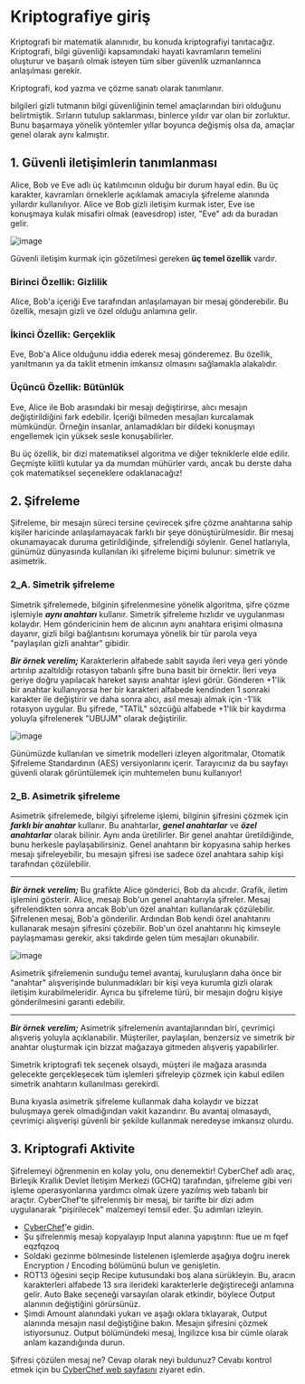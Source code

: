 # Kriptografiye giriş

Kriptografi bir matematik alanınıdır, bu konuda kriptografiyi tanıtacağız. Kriptografi, bilgi güvenliği kapsamındaki hayati kavramların temelini oluşturur ve başarılı olmak isteyen tüm siber güvenlik uzmanlarınca anlaşılması gerekir.

Kriptografi, kod yazma ve çözme sanatı olarak tanımlanır.

bilgileri gizli tutmanın bilgi güvenliğinin temel amaçlarından biri olduğunu belirtmiştik. Sırların tutulup saklanması, binlerce yıldır var olan bir zorluktur. Bunu başarmaya yönelik yöntemler yıllar boyunca değişmiş olsa da, amaçlar genel olarak aynı kalmıştır.

## 1. Güvenli iletişimlerin tanımlanması

Alice, Bob ve Eve adlı üç katılımcının olduğu bir durum hayal edin. Bu üç karakter, kavramları örneklerle açıklamak amacıyla şifreleme alanında yıllardır kullanılıyor. Alice ve Bob gizli iletişim kurmak ister, Eve ise konuşmaya kulak misafiri olmak (eavesdrop) ister, "Eve" adı da buradan gelir.


![image](https://github.com/user-attachments/assets/fe5d7802-6b37-4c9f-a4d5-7060742faccd)

Güvenli iletişim kurmak için gözetilmesi gereken **üç temel özellik** vardır.

### Birinci Özellik: Gizlilik

Alice, Bob'a içeriği Eve tarafından anlaşılamayan bir mesaj gönderebilir. Bu özellik, mesajın gizli ve özel olduğu anlamına gelir.

### İkinci Özellik: Gerçeklik

Eve, Bob'a Alice olduğunu iddia ederek mesaj gönderemez. Bu özellik, yanıltmanın ya da taklit etmenin imkansız olmasını sağlamakla alakalıdır.

### Üçüncü Özellik: Bütünlük

Eve, Alice ile Bob arasındaki bir mesajı değiştirirse, alıcı mesajın değiştirildiğini fark edebilir. İçeriği bilmeden mesajları kurcalamak mümkündür. Örneğin insanlar, anlamadıkları bir dildeki konuşmayı engellemek için yüksek sesle konuşabilirler.

Bu üç özellik, bir dizi matematiksel algoritma ve diğer tekniklerle elde edilir. Geçmişte kilitli kutular ya da mumdan mühürler vardı, ancak bu derste daha çok matematiksel seçeneklere odaklanacağız!

## 2. Şifreleme

Şifreleme, bir mesajın süreci tersine çevirecek şifre çözme anahtarına sahip kişiler haricinde anlaşılamayacak farklı bir şeye dönüştürülmesidir. Bir mesaj okunamayacak duruma getirildiğinde, şifrelendiği söylenir. Genel hatlarıyla, günümüz dünyasında kullanılan iki şifreleme biçimi bulunur: simetrik ve asimetrik.

### 2_A. Simetrik şifreleme

Simetrik şifrelemede, bilginin şifrelenmesine yönelik algoritma, şifre çözme işlemiyle ***aynı anahtarı*** kullanır. Simetrik şifreleme hızlıdır ve uygulanması kolaydır. Hem göndericinin hem de alıcının aynı anahtara erişimi olmasına dayanır, gizli bilgi bağlantısını korumaya yönelik bir tür parola veya "paylaşılan gizli anahtar" gibidir.

***Bir örnek verelim;***
Karakterlerin alfabede sabit sayıda ileri veya geri yönde artırılıp azaltıldığı rotasyon tabanlı şifre buna basit bir örnektir. İleri veya geriye doğru yapılacak hareket sayısı anahtar işlevi görür. Gönderen +1'lik bir anahtar kullanıyorsa her bir karakteri alfabede kendinden 1 sonraki karakter ile değiştirir ve daha sonra alıcı, asıl mesajı almak için -1'lik rotasyon uygular. Bu şifrede, "TATİL" sözcüğü alfabede +1'lik bir kaydırma yoluyla şifrelenerek "UBUJM" olarak değiştirilir.

![image](https://github.com/user-attachments/assets/30e1e0c1-85af-420b-9f32-39faad7adbcb)

Günümüzde kullanılan ve simetrik modelleri izleyen algoritmalar, Otomatik Şifreleme Standardının (AES) versiyonlarını içerir. Tarayıcınız da bu sayfayı güvenli olarak görüntülemek için muhtemelen bunu kullanıyor!

### 2_B. Asimetrik şifreleme

Asimetrik şifrelemede, bilgiyi şifreleme işlemi, bilginin şifresini çözmek için ***farklı bir anahtar*** kullanır. Bu anahtarlar, ***genel anahtarlar*** ve ***özel anahtarlar*** olarak bilinir. Aynı anda üretilirler. Bir genel anahtar üretildiğinde, bunu herkesle paylaşabilirsiniz. Genel anahtarın bir kopyasına sahip herkes mesajı şifreleyebilir, bu mesajın şifresi ise sadece özel anahtara sahip kişi tarafından çözülebilir.

-------------------------------------------------------------------------------------------------------------

***Bir örnek verelim;***
Bu grafikte Alice gönderici, Bob da alıcıdır. Grafik, iletim işlemini gösterir. Alice, mesajı Bob'un genel anahtarıyla şifreler. Mesaj şifrelendikten sonra ancak Bob'un özel anahtarı kullanılarak çözülebilir. Şifrelenen mesaj, Bob'a gönderilir. Ardından Bob kendi özel anahtarını kullanarak mesajın şifresini çözebilir. Bob'un özel anahtarını hiç kimseyle paylaşmaması gerekir, aksi takdirde gelen tüm mesajları okunabilir.

![image](https://github.com/user-attachments/assets/13200ec8-5e92-42ab-a5b1-a0a604ac2ddb)

Asimetrik şifrelemenin sunduğu temel avantaj, kuruluşların daha önce bir "anahtar" alışverişinde bulunmadıkları bir kişi veya kurumla gizli olarak iletişim kurabilmeleridir. Ayrıca bu şifreleme türü, bir mesajın doğru kişiye gönderilmesini garanti edebilir.

-------------------------------------------------------------------------------------------------------------

***Bir örnek verelim;***
Asimetrik şifrelemenin avantajlarından biri, çevrimiçi alışveriş yoluyla açıklanabilir. Müşteriler, paylaşılan, benzersiz ve simetrik bir anahtar oluşturmak için bizzat mağazaya gitmeden alışveriş yapabilirler.

Simetrik kriptografi tek seçenek olsaydı, müşteri ile mağaza arasında gelecekte gerçekleşecek tüm işlemleri şifreleyip çözmek için kabul edilen simetrik anahtarın kullanılması gerekirdi.

Buna kıyasla asimetrik şifreleme kullanmak daha kolaydır ve bizzat buluşmaya gerek olmadığından vakit kazandırır. Bu avantaj olmasaydı, çevrimiçi alışverişi güvenli bir şekilde kullanmak neredeyse imkansız olurdu.

## 3. Kriptografi Aktivite 

Şifrelemeyi öğrenmenin en kolay yolu, onu denemektir! CyberChef adlı araç, Birleşik Krallık Devlet İletişim Merkezi (GCHQ) tarafından, şifreleme gibi veri işleme operasyonlarına yardımcı olmak üzere yazılmış web tabanlı bir araçtır. CyberChef'te şifrelenmiş bir mesaj, bir tarifte bir dizi adım uygulanarak "pişirilecek" malzemeyi temsil eder. Şu adımları izleyin.

+ [CyberChef](https://gchq.github.io/CyberChef/)'e gidin.
+ Şu şifrelenmiş mesajı kopyalayıp Input  alanına yapıştırın: ftue ue m fqef eqzfqzoq 
+ Soldaki gezinme bölmesinde listelenen işlemlerde aşağıya doğru inerek Encryption / Encoding bölümünü bulun ve genişletin.
+ ROT13 öğesini seçip Recipe kutusundaki boş alana sürükleyin. Bu, aracın karakterleri alfabede 13 sıra ilerideki karakterlerle değiştireceği anlamına gelir. Auto Bake seçeneği varsayılan olarak etkindir, böylece Output alanının değiştiğini görürsünüz.
+ Şimdi Amount alanındaki yukarı ve aşağı oklara tıklayarak, Output alanında mesajın nasıl değiştiğine bakın. Mesajın şifresini çözmek istiyorsunuz. Output  bölümündeki mesaj, İngilizce kısa bir cümle olarak anlam kazandığında durun.

Şifresi çözülen mesaj ne? Cevap olarak neyi buldunuz? Cevabı kontrol etmek için bu [CyberChef web sayfasını](https://gchq.github.io/CyberChef/#recipe=ROT13(true,true,true,14)&input=ZnR1ZSB1ZSBtIGZxZWYgZXF6ZnF6b3Eg) ziyaret edin. 
